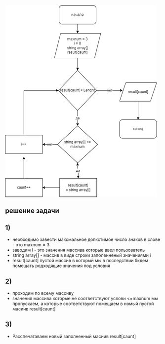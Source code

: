![фото](2211.jpg)

## решение задачи

## 1)
* необходимо завести максмальное допкстимое число знаков в слове - это maxnum = 3 
* заводим i - это значения массива которые ввел пользователь
* string array[] - массив в виде строки заполенненый значениями i
* result[caunt] пустой массив в который мы в последствии бкдем помещать родходящие значения под условия

## 2) 
* проходим по всему массиву 
* значения массива которые не соответствуют услови <=maxnum мы пропускаем, а которые соответствуют помещаем в номый пустой масиив result[caunt]

## 3) 
* Расспечатаваем новый заполненный масиив result[caunt]